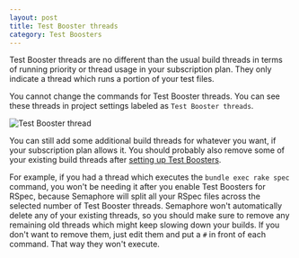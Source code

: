 ```yaml
---
layout: post
title: Test Booster threads
category: Test Boosters
---
```


Test Booster threads are no different than the usual build threads in terms of
running priority or thread usage in your subscription plan. They only indicate
a thread which runs a portion of your test files.

You cannot change the commands for Test Booster threads. You can see these
threads in project settings labeled as `Test Booster threads`.

<img src="/docs/assets/img/test_boosters/tb_thread.png" alt="Test Booster
thread" class="img-responsive img-bordered">

You can still add some additional build threads for whatever you want, if your
subscription plan allows it. You should probably also remove some of your
existing build threads after [setting up Test Boosters](/docs/test_boosters/splitting-your-test-suite-with-test-boosters.html).

For example, if you had a thread which executes the `bundle exec rake spec`
command, you won't be needing it after you enable Test Boosters for RSpec,
because Semaphore will split all your RSpec files across the selected number of
Test Booster threads. Semaphore won't automatically delete any of your existing
threads, so you should make sure to remove any remaining old threads which
might keep slowing down your builds. If you don't want to remove them, just
edit them and put a `#` in front of each command. That way they won't execute.
